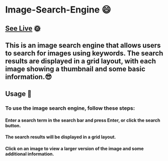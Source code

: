 # Image-Search-Engine 😄
## [See Live](https://stardust130.github.io/Image-Search-Engine/) 🌞


## This is an image search engine that allows users to search for images using keywords. The search results are displayed in a grid layout, with each image showing a thumbnail and some basic information.😎

## Usage 🎃
### To use the image search engine, follow these steps:

#### Enter a search term in the search bar and press Enter, or click the search button.
#### The search results will be displayed in a grid layout.
#### Click on an image to view a larger version of the image and some additional information.

